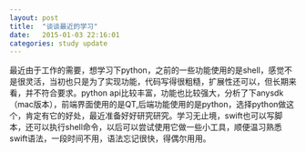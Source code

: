 ```yaml
---
layout: post
title:  "谈谈最近的学习"
date:   2015-01-03 22:16:01
categories: study update
---
```


最近由于工作的需要，想学习下python，之前的一些功能使用的是shell，感觉不是很灵活，当初也只是为了实现功能，代码写得很粗糙，扩展性还可以，但长期来看，并不符合要求。python api比较丰富，功能也比较强大，分析了下anysdk（mac版本），前端界面使用的是QT,后端功能使用的是python，选择python做这个，肯定有它的好处，最近准备好好研究研究。学习无止境，swift也可以写脚本，还可以执行shell命令，以后可以尝试使用它做一些小工具，顺便温习熟悉swift语法，一段时间不用，语法忘记很快，得偶尔用用。

